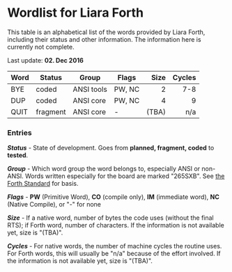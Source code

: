 # Wordlist for Liara Forth

This table is an alphabetical list of the words provided by Liara Forth, including
their status and other information. The information here is currently not
complete. 

Last update: **02. Dec 2016**

| Word        | Status   | Group      | Flags  | Size  | Cycles |
| :---------- | -------- | ---------- | ------ | ----: | -----: | 
| BYE         | coded    | ANSI tools | PW, NC | 2     |    7-8 | 
| DUP         | coded    | ANSI core  | PW, NC | 4     |      9 |
| QUIT        | fragment | ANSI core  | -      | (TBA) |    n/a |

### Entries

***Status*** - State of development. Goes from **planned, fragment, coded** to
**tested**.

***Group*** - Which word group the word belongs to, especially ANSI or
non-ANSI. Words written especially for the board are marked "265SXB". See [the
Forth Standard](https://forth-standard.org/) for basis.

***Flags*** - **PW** (Primitive Word), **CO** (compile only), **IM** (immediate word), 
**NC** (Native Compile), or "-" for none

***Size*** - If a native word, number of bytes the code uses (without the final
RTS); if Forth word, number of characters. If the information is not available
yet, size is "(TBA)".

***Cycles*** - For native words, the number of machine cycles the routine uses.
For Forth words, this will usually be "n/a" because of the effort involved.  If
the information is not available yet, size is "(TBA)".
